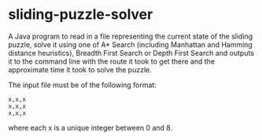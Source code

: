 sliding-puzzle-solver
=====================

A Java program to read in a file representing the current state of the sliding puzzle, solve it using one of A* Search (including Manhattan and Hamming distance heuristics), Breadth First Search or Depth First Search and outputs it to the command line with the route it took to get there and the approximate time it took to solve the puzzle.

The input file must be of the following format:

	x,x,x
	x,x,x
	x,x,x
	
where each x is a unique integer between 0 and 8.
